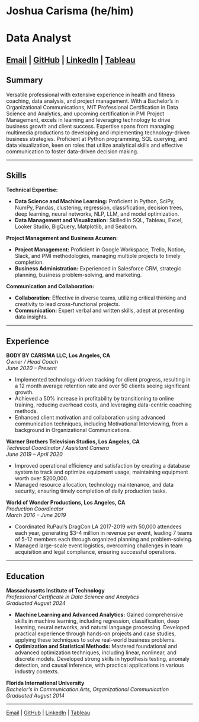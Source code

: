 # Joshua Carisma (he/him)
# **Data Analyst**

[Email](mailto:joshuacarisma@gmail.com) | [GitHub](https://github.com/JoshuaCarisma) | [LinkedIn](https://www.linkedin.com/in/joshuacarisma/) | [Tableau](https://public.tableau.com/app/profile/joshua.carisma/vizzes)
---

## Summary
Versatile professional with extensive experience in health and fitness coaching, data analysis, and project management. With a Bachelor’s in Organizational Communications, MIT Professional Certification in Data Science and Analytics, and upcoming certification in PMI Project Management, excels in learning and leveraging technology to drive business growth and client success. Expertise spans from managing multimedia productions to developing and implementing technology-driven business strategies. Proficient at Python programming, SQL querying, and data visualization, keen on roles that utilize analytical skills and effective communication to foster data-driven decision making.

---

## Skills

**Technical Expertise:**
- **Data Science and Machine Learning:** Proficient in Python, SciPy, NumPy, Pandas, clustering, regression, classification, decision trees, deep learning, neural networks, NLP, LLM, and model optimization.
- **Data Management and Visualization:** Skilled in SQL, Tableau, Excel, Looker Studio, BigQuery, Matplotlib, and Seaborn.

**Project Management and Business Acumen:**
- **Project Management:** Proficient in Google Workspace, Trello, Notion, Slack, and PMI methodologies, managing multiple projects to timely completion.
- **Business Administration:** Experienced in Salesforce CRM, strategic planning, business problem-solving, and marketing.

**Communication and Collaboration:**
- **Collaboration:** Effective in diverse teams, utilizing critical thinking and creativity to lead cross-functional projects.
- **Communication:** Expert verbal and written skills, adept at presenting data insights.

---

## Experience

**BODY BY CARISMA LLC, Los Angeles, CA**  
*Owner / Head Coach*  
_June 2020 – Present_  
- Implemented technology-driven tracking for client progress, resulting in a 12 month average retention rate and over 50 clients seeing significant growth.
- Achieved a 50% increase in profitability by transitioning to online training, reducing overhead costs, and leveraging data-centric coaching methods.
- Enhanced client motivation and collaboration using advanced communication techniques, including Motivational Interviewing, from a background in Organizational Communications.

**Warner Brothers Television Studios, Los Angeles, CA**  
*Technical Coordinator / Assistant Camera*  
_June 2019 – April 2020_  
- Improved operational efficiency and satisfaction by creating a database system to track and optimize equipment usage, maintaining equipment worth over $200,000.
- Managed resource allocation, technology maintenance, and data security, ensuring timely completion of daily production tasks.

**World of Wonder Productions, Los Angeles, CA**  
*Production Coordinator*  
_March 2016 – June 2019_  
- Coordinated RuPaul’s DragCon LA 2017-2019 with 50,000 attendees each year, generating $3-4 million in revenue per event, leading 7 teams of 5-12 members each through organized planning and problem-solving.
- Managed large-scale event logistics, overcoming challenges in team acquisition and legal compliance, ensuring successful operations.

---

## Education

**Massachusetts Institute of Technology**  
*Professional Certificate in Data Science and Analytics*  
_Graduated August 2024_  
- **Machine Learning and Advanced Analytics:** Gained comprehensive skills in machine learning, including regression, classification, deep learning, neural networks, and natural language processing. Developed practical experience through hands-on projects and case studies, applying these techniques to solve real-world business problems.
- **Optimization and Statistical Methods:** Mastered foundational and advanced optimization techniques, including linear, nonlinear, and discrete models. Developed strong skills in hypothesis testing, anomaly detection, and causal inference, with practical applications in various industry contexts.

**Florida International University**  
*Bachelor's in Communication Arts, Organizational Communication*  
_Graduated August 2014_

---

[Email](mailto:joshuacarisma@gmail.com) | [GitHub](https://github.com/JoshuaCarisma) | [LinkedIn](https://www.linkedin.com/in/joshuacarisma/) | [Tableau](https://public.tableau.com/app/profile/joshua.carisma/vizzes)
